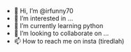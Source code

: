 - 👋 Hi, I’m @irfunny70
- 👀 I’m interested in ...
- 🌱 I’m currently learning  python
- 💞️ I’m looking to collaborate on ...
- 📫 How to reach me on insta (tiredlah)

<!---
irfunny70/irfunny70 is a ✨ special ✨ repository because its `README.md` (this file) appears on your GitHub profile.
You can click the Preview link to take a look at your changes.
--->
